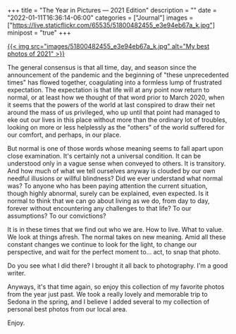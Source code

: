 +++
title = "The Year in Pictures — 2021 Edition"
description = ""
date = "2022-01-11T16:36:14-06:00"
categories = ["Journal"]
images = ["https://live.staticflickr.com/65535/51800482455_e3e94eb67a_k.jpg"]
minipost = "true"
+++

[{{< img src="images/51800482455_e3e94eb67a_k.jpg" alt="My best photos of 2021" >}}](https://www.flickr.com/photos/tobyjmarks/albums/72177720295729758/)

The general consensus is that all time, day, and season since the announcement of the pandemic and the beginning of "these unprecedented times" has flowed together, coagulating into a formless lump of frustrated expectation. The expectation is that life will at any point now return to normal, or at least how we thought of that word prior to March 2020, when it seems that the powers of the world at last conspired to draw their net around the mass of us privileged, who up until that point had managed to eke out our lives in this place without more than the ordinary lot of troubles, looking on more or less helplessly as the "others" of the world suffered for our comfort, and perhaps, in our place. 

But normal is one of those words whose meaning seems to fall apart upon close examination. It's certainly not a universal condition. It can be understood only in a vague sense when conveyed to others. It is transitory. And how much of what we tell ourselves anyway is clouded by our own needful illusions or willful blindness? Did we ever understand what normal was? To anyone who has been paying attention the current situation, though highly abnormal, surely can be explained, even expected. Is it normal to think that we can go about living as we do, from day to day, forever without encountering any challenges to that life? To our assumptions? To our convictions? 

It is in these times that we find out who we are. How to live. What to value. We look at things afresh. The normal takes on new meaning. Amid all these constant changes we continue to look for the light, to change our perspective, and wait for the perfect moment to… act, to snap that photo. 

Do you see what I did there? I brought it all back to photography. I'm a good writer. 

Anyways, it's that time again, so enjoy this collection of my favorite photos from the year just past. We took a really lovely and memorable trip to Sedona in the spring, and I believe I added several to my collection of personal best photos from our local area.

Enjoy.
